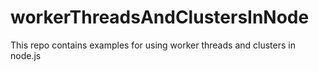 # workerThreadsAndClustersInNode
This repo contains examples for using worker threads and clusters in node.js
